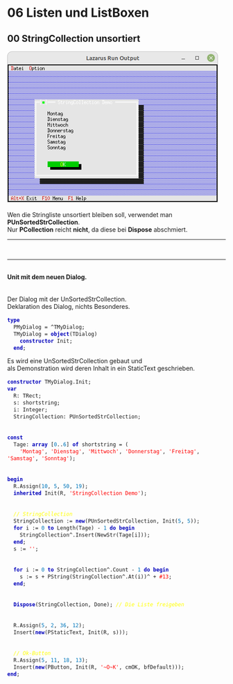 <html>
    <b><h1>06 Listen und ListBoxen</h1></b>
    <b><h2>00 StringCollection unsortiert</h2></b>
<img src="image.png" alt="Selfhtml"><br><br>
Wen die Stringliste unsortiert bleiben soll, verwendet man <b>PUnSortedStrCollection</b>.<br>
Nur <b>PCollection</b> reicht <b>nicht</b>, da diese bei <b>Dispose</b> abschmiert.<br>
<hr><br>
<hr><br>
<b>Unit mit dem neuen Dialog.</b><br>
<br><br>
Der Dialog mit der UnSortedStrCollection.<br>
Deklaration des Dialog, nichts Besonderes.<br>
<pre><code><b><font color="0000BB">type</font></b>
  PMyDialog = ^TMyDialog;
  TMyDialog = <b><font color="0000BB">object</font></b>(TDialog)
    <b><font color="0000BB">constructor</font></b> Init;
  <b><font color="0000BB">end</font></b>;
</code></pre>
Es wird eine UnSortedStrCollection gebaut und<br>
als Demonstration wird deren Inhalt in ein StaticText geschrieben.<br>
<pre><code><b><font color="0000BB">constructor</font></b> TMyDialog.Init;
<b><font color="0000BB">var</font></b>
  R: TRect;
  s: shortstring;
  i: Integer;
  StringCollection: PUnSortedStrCollection;
<br>
<b><font color="0000BB">const</font></b>
  Tage: <b><font color="0000BB">array</font></b> [<font color="#0077BB">0</font>..<font color="#0077BB">6</font>] <b><font color="0000BB">of</font></b> shortstring = (
    <font color="#FF0000">'Montag'</font>, <font color="#FF0000">'Dienstag'</font>, <font color="#FF0000">'Mittwoch'</font>, <font color="#FF0000">'Donnerstag'</font>, <font color="#FF0000">'Freitag'</font>, <font color="#FF0000">'Samstag'</font>, <font color="#FF0000">'Sonntag'</font>);
<br>
<b><font color="0000BB">begin</font></b>
  R.Assign(<font color="#0077BB">10</font>, <font color="#0077BB">5</font>, <font color="#0077BB">50</font>, <font color="#0077BB">19</font>);
  <b><font color="0000BB">inherited</font></b> Init(R, <font color="#FF0000">'StringCollection Demo'</font>);
<br>
  <i><font color="#FFFF00">// StringCollection</font></i>
  StringCollection := <b><font color="0000BB">new</font></b>(PUnSortedStrCollection, Init(<font color="#0077BB">5</font>, <font color="#0077BB">5</font>));
  <b><font color="0000BB">for</font></b> i := <font color="#0077BB">0</font> <b><font color="0000BB">to</font></b> Length(Tage) - <font color="#0077BB">1</font> <b><font color="0000BB">do</font></b> <b><font color="0000BB">begin</font></b>
    StringCollection^.Insert(NewStr(Tage[i]));
  <b><font color="0000BB">end</font></b>;
  s := <font color="#FF0000">''</font>;
<br>
  <b><font color="0000BB">for</font></b> i := <font color="#0077BB">0</font> <b><font color="0000BB">to</font></b> StringCollection^.Count - <font color="#0077BB">1</font> <b><font color="0000BB">do</font></b> <b><font color="0000BB">begin</font></b>
    s := s + PString(StringCollection^.At(i))^ + <font color="#FF0000">#13</font>;
  <b><font color="0000BB">end</font></b>;
<br>
  <b><font color="0000BB">Dispose</font></b>(StringCollection, Done); <i><font color="#FFFF00">// Die Liste freigeben</font></i>
<br>
  R.Assign(<font color="#0077BB">5</font>, <font color="#0077BB">2</font>, <font color="#0077BB">36</font>, <font color="#0077BB">12</font>);
  Insert(<b><font color="0000BB">new</font></b>(PStaticText, Init(R, s)));
<br>
  <i><font color="#FFFF00">// Ok-Button</font></i>
  R.Assign(<font color="#0077BB">5</font>, <font color="#0077BB">11</font>, <font color="#0077BB">18</font>, <font color="#0077BB">13</font>);
  Insert(<b><font color="0000BB">new</font></b>(PButton, Init(R, <font color="#FF0000">'~O~K'</font>, cmOK, bfDefault)));
<b><font color="0000BB">end</font></b>;
</code></pre>
<br>
</html>
